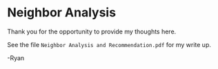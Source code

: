 # Neighbor Analysis

Thank you for the opportunity to provide my thoughts here. 

See the file `Neighbor Analysis and Recommendation.pdf` for my write up. 

-Ryan 

